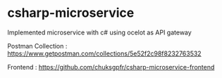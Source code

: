 # csharp-microservice
Implemented microservice with c# using ocelot as API gateway

Postman Collection : https://www.getpostman.com/collections/5e52f2c98f8232763532

Frontend : https://github.com/chuksgpfr/csharp-microservice-frontend
